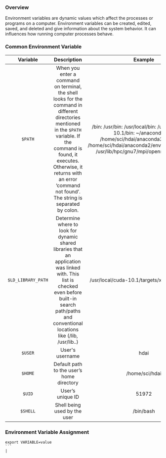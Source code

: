 ### Overview
Environment variables are dynamic values which affect the processes or programs on a computer. Environment variables can be created, edited, saved, and deleted and give information about the system behavior. It can influences how running computer processes behave.

### Common Environment Variable
|      Variable      |                                                                                                                             Description                                                                                                                             |                                                                                              Example                                                                                              |
|:------------------:|:-------------------------------------------------------------------------------------------------------------------------------------------------------------------------------------------------------------------------------------------------------------------:|:-------------------------------------------------------------------------------------------------------------------------------------------------------------------------------------------------:|
| `$PATH`            | When you enter a command on terminal, the shell looks for the command in different directories mentioned in the `$PATH` variable.  If the command is found, it executes. Otherwise, it returns with an error ‘command not found’. The string is separated by colon. | /bin: /usr/bin: /usr/local/bin: /usr/local/cuda-10.1/bin: ~/anaconda/bin: /home/sci/hdai/anaconda2/condabin: /home/sci/hdai/anaconda2/envs/pytorch10/bin: /usr/lib/hpc/gnu7/mpi/openmpi/2.1.6/bin |
| `$LD_LIBRARY_PATH` | Determine where to look for dynamic shared libraries that an application was linked with.  This list is checked even before built-in search path/paths and conventional locations like (/lib, /usr/lib..)                                                           | /usr/local/cuda-10.1/targets/x86_64-linux/lib                                                                                                                                                     |
| `$USER`            | User's username                                                                                                                                                                                                                                                     | hdai                                                                                                                                                                                              |
| `$HOME`            | Default path to the user’s home directory                                                                                                                                                                                                                           | /home/sci/hdai                                                                                                                                                                                    |
| `$UID`             | User’s unique ID                                                                                                                                                                                                                                                    | 51972                                                                                                                                                                                             |
| `$SHELL`           | Shell being used by the user                                                                                                                                                                                                                                        | /bin/bash                                                                                                                                                                                         |
### Environment Variable Assignment
```
export VARIABLE=value
```                                                                   |